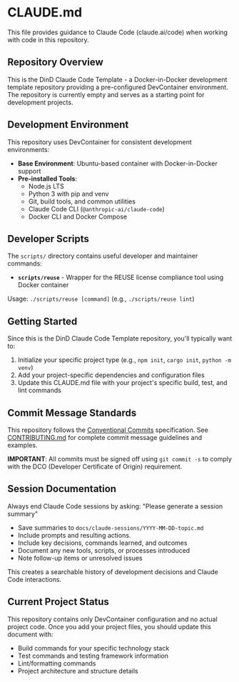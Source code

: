 # CLAUDE.md

This file provides guidance to Claude Code (claude.ai/code) when working with code in this repository.

## Repository Overview

This is the DinD Claude Code Template - a Docker-in-Docker development template repository providing a pre-configured DevContainer environment. The repository is currently empty and serves as a starting point for development projects.

## Development Environment

This repository uses DevContainer for consistent development environments:

- **Base Environment**: Ubuntu-based container with Docker-in-Docker support
- **Pre-installed Tools**:
  - Node.js LTS
  - Python 3 with pip and venv
  - Git, build tools, and common utilities
  - Claude Code CLI (`@anthropic-ai/claude-code`)
  - Docker CLI and Docker Compose

## Developer Scripts

The `scripts/` directory contains useful developer and maintainer commands:

- **`scripts/reuse`** - Wrapper for the REUSE license compliance tool using Docker container

Usage: `./scripts/reuse [command]` (e.g., `./scripts/reuse lint`)

## Getting Started

Since this is the DinD Claude Code Template repository, you'll typically want to:

1. Initialize your specific project type (e.g., `npm init`, `cargo init`, `python -m venv`)
2. Add your project-specific dependencies and configuration files
3. Update this CLAUDE.md file with your project's specific build, test, and lint commands

## Commit Message Standards

This repository follows the [Conventional Commits](https://www.conventionalcommits.org/) specification. See [CONTRIBUTING.md](CONTRIBUTING.md) for complete commit message guidelines and examples.

**IMPORTANT**: All commits must be signed off using `git commit -s` to comply with the DCO (Developer Certificate of Origin) requirement.

## Session Documentation

Always end Claude Code sessions by asking: "Please generate a session summary"

- Save summaries to `docs/claude-sessions/YYYY-MM-DD-topic.md`
- Include prompts and resulting actions.
- Include key decisions, commands learned, and outcomes
- Document any new tools, scripts, or processes introduced
- Note follow-up items or unresolved issues

This creates a searchable history of development decisions and Claude Code interactions.

## Current Project Status

This repository contains only DevContainer configuration and no actual project code. Once you add your project files, you should update this document with:

- Build commands for your specific technology stack
- Test commands and testing framework information
- Lint/formatting commands
- Project architecture and structure details
